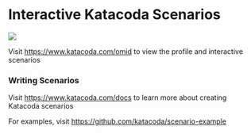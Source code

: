 # Interactive Katacoda Scenarios

[![](http://shields.katacoda.com/katacoda/omid/count.svg)](https://www.katacoda.com/omid "Get your profile on Katacoda.com")

Visit https://www.katacoda.com/omid to view the profile and interactive scenarios

### Writing Scenarios
Visit https://www.katacoda.com/docs to learn more about creating Katacoda scenarios

For examples, visit https://github.com/katacoda/scenario-example
